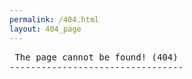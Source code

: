 ```yaml
---
permalink: /404.html
layout: 404_page
---
```


<pre id="header"> The page cannot be found! (404)
---------------------------------</pre>

<pre id="quote"></pre>


<script>
    const quotes = [
        "\"I work best on the floor of the datacenter at 1 in the morning with a Monster in my hand\" - Owen\n",
        "\"I was right and that's bad\" - Owen",
        "\"I'm in the copyright because I'm your emotional support\" - Owen",
        "\"Zero to sixty in three to five business days\" - Owen",
        "\"So I died because the routes... *dies*\" - Owen",
        "\"don't you hate it when you build your wall out of floor\" - Mineman",
        "\"Open triangle pyramid left\" - Mineman\n",
        "\"It is going at the speed of not fast\" - Techflash\n",
        "\"If you need anything, don't, cause I'm putting my phone back into airplane mode\" - Mineman\n",
        "\"I'm having the boomerest issue right now. I can't find a stamp. To mail a check.\" - NathanR\n",
        "\"Great minds think alike. So what's our excuse?\" - NathanR\n",
        "\"The arp table is getting big, I dont think thats- *loses internet*\" - Owen",
        "\"It sounds like you're speaking enchantment table\" - Kyo",
        "\"first, you light the oven\" - Owen",
        "\"People like a real fire in their homes, I have one in my car!\" - Jeremy Clarkson",
        "\"I would say I walked into that one... some would argue I full-on sprinted\" - Mineman",
        "\"be a hero run raid 0\" - Blazak in DisNCord",
        "\"Sometimes there's two ways to do things. The right way and the only way.\" - Nathan",
        "\"your router must have a mental disease\" - Techflash",
        "\"Free, cheap, or easy. Pick zero.\" - Nathan"
    ]

    const randomQuote = Math.floor(Math.random() * quotes.length);


    document.getElementById("quote").innerHTML = quotes[randomQuote]

</script>